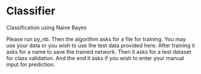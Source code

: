 # Classifier
Classification using Naive Bayes

Please run py_nb. Then the algorithm asks for a file for training. 
You may use your data or you wish to use the test data provided here.
After training it asks for a name to save the trained network.
Then it asks for a test dataset for class validation.
And the end it asks if you wish to enter your manual input for prediction.  
